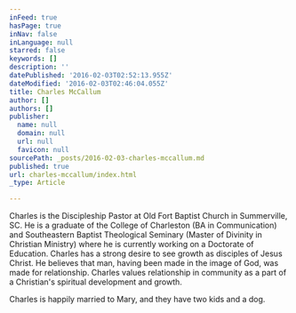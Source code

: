 ```yaml
---
inFeed: true
hasPage: true
inNav: false
inLanguage: null
starred: false
keywords: []
description: ''
datePublished: '2016-02-03T02:52:13.955Z'
dateModified: '2016-02-03T02:46:04.055Z'
title: Charles McCallum
author: []
authors: []
publisher:
  name: null
  domain: null
  url: null
  favicon: null
sourcePath: _posts/2016-02-03-charles-mccallum.md
published: true
url: charles-mccallum/index.html
_type: Article

---
```

Charles is the Discipleship Pastor at Old Fort Baptist Church in Summerville, SC.  He is a graduate of the College of Charleston (BA in Communication) and Southeastern Baptist Theological Seminary (Master of Divinity in Christian Ministry) where he is currently working on a Doctorate of Education. Charles has a strong desire to see growth as disciples of Jesus Christ. He believes that man, having been made in the image of God, was made for relationship. Charles values relationship in community as a part of a Christian's spiritual development and growth.

Charles is happily married to Mary, and they have two kids and a dog.